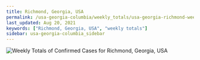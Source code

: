 ```yaml
---
title: Richmond, Georgia, USA
permalink: /usa-georgia-columbia/weekly_totals/usa-georgia-richmond-weekly_totals.html
last_updated: Aug 20, 2021
keywords: ["Richmond, Georgia, USA", "weekly totals"]
sidebar: usa-georgia-columbia_sidebar
---
```


![Weekly Totals of Confirmed Cases for Richmond, Georgia, USA](/covid_tracker/images/graphs/usa-georgia-richmond-weekly_totals_graph.png)
